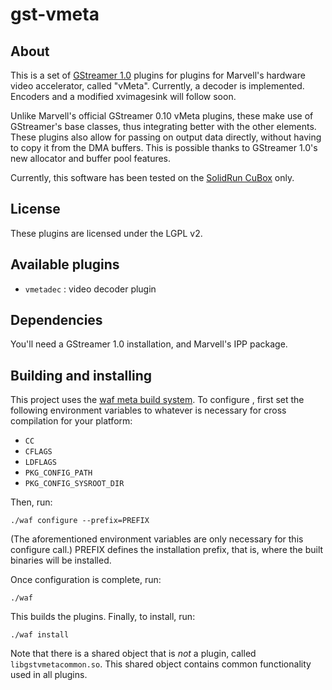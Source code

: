 gst-vmeta
=========

About
-----

This is a set of [GStreamer 1.0](http://gstreamer.freedesktop.org/) plugins for plugins for Marvell's
hardware video accelerator, called "vMeta". Currently, a decoder is implemented. Encoders and a modified
xvimagesink will follow soon.

Unlike Marvell's official GStreamer 0.10 vMeta plugins, these make use of GStreamer's base classes, thus
integrating better with the other elements. These plugins also allow for passing on output data directly,
without having to copy it from the DMA buffers. This is possible thanks to GStreamer 1.0's new allocator
and buffer pool features.

Currently, this software has been tested on the [SolidRun CuBox](http://solid-run.com/cubox) only.


License
-------

These plugins are licensed under the LGPL v2.


Available plugins
-----------------

* `vmetadec` : video decoder plugin


Dependencies
------------

You'll need a GStreamer 1.0 installation, and Marvell's IPP package. 


Building and installing
-----------------------

This project uses the [waf meta build system](https://code.google.com/p/waf/). To configure , first set
the following environment variables to whatever is necessary for cross compilation for your platform:

* `CC`
* `CFLAGS`
* `LDFLAGS`
* `PKG_CONFIG_PATH`
* `PKG_CONFIG_SYSROOT_DIR`

Then, run:

    ./waf configure --prefix=PREFIX

(The aforementioned environment variables are only necessary for this configure call.)
PREFIX defines the installation prefix, that is, where the built binaries will be installed.

Once configuration is complete, run:

    ./waf

This builds the plugins.
Finally, to install, run:

    ./waf install

Note that there is a shared object that is _not_ a plugin, called `libgstvmetacommon.so`. This shared
object contains common functionality used in all plugins.

